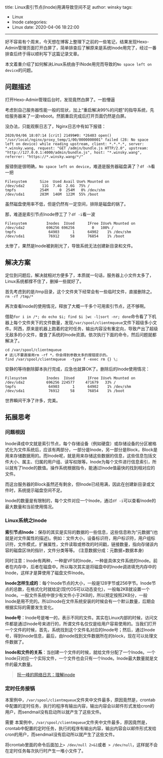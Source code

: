 title: Linux索引节点(Inode)用满导致空间不足
author: winsky
tags:
  - Linux
  - Inode
categories:
  - Linux
date: 2020-04-06 18:22:00
---
好不容易有个周末，今天想在博客上整理下之前的一些笔记，结果发现Hexo-Admin管理页面打开白屏了，简单排查后了解原来是系统Inode用完了，经过一番排查后终于得以顺利写下这篇记录文章。

本文着重介绍了如何解决Linux系统由于INode用完而导致的`No space left on device`的问题。

<!-- more -->

## 问题描述
打开Hexo-Admin管理后台时，发现竟然白屏了。一脸懵逼

考虑到自己服务器性能一般的现状，加上“重启解决99%的问题”的指导系统，先给服务器来了一波reboot。然鹅重启完成后打开页面仍然是白屏。

没办法，只能观察日志了，Nginx日志中有如下报错：
```
2020/04/06 18:07:14 [crit] 21499#0: *26403 open() "/usr/local/nginx/proxy_temp/1/00/0000000001" failed (28: No space left on device) while reading upstream, client: *.*.*.*, server: *.winsky.wang, request: "GET /admin/bundle.js HTTP/2.0", upstream: "http://127.0.0.1:4000/admin/bundle.js", host: "*.winsky.wang", referrer: "https://*.winsky.wang/*/"
```
报错倒是很明确，`No space left on device`，难道是服务器磁盘满了？`df -h`看一把
```
Filesystem      Size  Used Avail Use% Mounted on
/dev/sda2        11G  7.4G  2.6G  75% /
tmpfs           254M     0  254M   0% /dev/shm
/dev/sda1       283M  146M  122M  55% /boot
```
虽然磁盘使用率不低，但是仍然有一定空间，排除是磁盘的锅了。

那，难道是索引节点Inode停工了？`df -i`看一波
```
Filesystem         Inodes  IUsed      IFree IUse% Mounted on
/dev/sda2          696256 696256     	0   100% /
tmpfs               64903      1      64902    1% /dev/shm
/dev/sda1           76912     58      76854    1% /boot
```
太惨了，果然是Inode被剥削光了，导致系统无法创建新目录和文件。

## 解决方案
定位到问题后，解决就相对方便多了，本质就一句话，服务器上小文件太多了，Linux系统都撑不住了，删掉一些就好了。

首先考虑到的是/tmp目录，这个文件夹下经常会有一些临时文件，直接删除之。`rm -rf /tmp/*`

再次查看Inode的使用情况，释放了大概一千多个可用索引节点，还不够啊。

借助`for i in /*; do echo $i; find $i |wc -l|sort -nr; done`命令看了下机器上每个文件夹下的文件数量，发现`/var/spool/clientmqueue`文件下超级多小文件。阿西，原来是机器上跑着的定时任务，输出内容没有重定向，导致产出了超级无敌多的小文件，蚕食了系统的Inode资源。依次执行下面的命令，然后问题就都解决了。

```shell
cd /var/spool/clientmqueue
# 这儿不要直接用rm -rf *，你会得到参数太多的报错提示的。
find /var/spool/clientmqueue  -type f -exec rm {} \;
```
安静的等待删除脚本执行完成，应急也就算OK了。删除后的Inode使用情况：
```
Filesystem         Inodes  IUsed      IFree IUse% Mounted on
/dev/sda2          696256 224577     471679   33% /
tmpfs               64903      1      64902    1% /dev/shm
/dev/sda1           76912     58      76854    1% /boot
```
世界瞬间干净了许多，完美。


## 拓展思考
### 问题根因
Inode译成中文就是索引节点，每个存储设备（例如硬盘）或存储设备的分区被格式化为文件系统后，应该有两部分，一部分是Inode，另一部分是Block，Block是用来存储数据用的。而Inode呢，就是用来存储这些数据的信息，这些信息包括文件大小、属主、归属的用户组、读写权限等。Inode为每个文件进行信息索引，所以就有了Inode的数值。操作系统根据指令，能通过Inode值最快的找到相对应的文件。

而这台服务器的Block虽然还有剩余，但Inode已经用满，因此在创建新目录或文件时，系统提示磁盘空间不足。

Inode的数量是有限制的，每个文件对应一个Inode，通过`df -i`可以查看Inode的最大数量和当前使用情况。

### Linux系统之Inode
**索引节点Inode**：保存的其实是实际的数据的一些信息，这些信息称为“元数据”(也就是对文件属性的描述)。例如：文件大小，设备标识符，用户标识符，用户组标识符，文件模式，扩展属性，文件读取或修改的时间戳，链接数量，指向存储该内容的磁盘区块的指针，文件分类等等。
(注意数据分成：元数据+数据本身)

同时注意：Inode有两种，一种是VFS的Inode，一种是具体文件系统的Inode。前者在内存中，后者在磁盘中。所以每次其实是将磁盘中的Inode调进填充内存中的Inode，这样才是算使用了磁盘文件Inode。

**Inode怎样生成的**：每个Inode节点的大小，一般是128字节或256字节。Inode节点的总数，在格式化时就给定(现代OS可以动态变化)，一般每2KB就设置一个Inode。一般文件系统中很少有文件小于2KB的，所以预定按照2KB分，一般Inode是用不完的。所以Inode在文件系统安装的时候会有一个默认数量，后期会根据实际的需要发生变化。

**Inode号**：Inode号是唯一的，表示不同的文件。其实在Linux内部的时候，访问文件都是通过Inode号来进行的，所谓文件名仅仅是给用户容易使用的。当我们打开一个文件的时候，首先，系统找到这个文件名对应的Inode号；然后，通过Inode号，得到Inode信息，最后，由Inode找到文件数据所在的block，现在可以处理文件数据了。

**Inode和文件的关系**：当创建一个文件的时候，就给文件分配了一个Inode。一个Inode只对应一个实际文件，一个文件也会只有一个Inode。Inode最大数量就是文件的最大数量。

> [阮一峰的网络日志：理解inode](https://www.ruanyifeng.com/blog/2011/12/inode.html)

### 定时任务接锅
本案例中，`/var/spool/clientmqueue`文件夹中文件最多，原因竟然是，crontab中配置的定时任务，执行的程序有输出内容，输出内容会以邮件形式发给cron的用户，而sendmail没有启动所以就产生了这些文件。

需要
本案例中，`/var/spool/clientmqueue`文件夹中文件最多，原因竟然是，crontab中配置的定时任务，执行的程序有输出内容，输出内容会以邮件形式发给cron的用户，而sendmail没有启动所以就产生了这些文件。

将crontab里面的命令后面加上` > /dev/null 2>&1 `或者` > /dev/null`，这样就不会在定时任务每次执行时产生一堆小文件了。